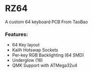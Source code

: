 # RZ64
A custom 64 keyboard
PCB From TaoBao

### Features:
- 64 Key layout
- Kailh Hotswap Sockets
- Per-key RGB Backlighting (64 SMD)
- Underglow (16)
- QMK Support with ATMega32u4
